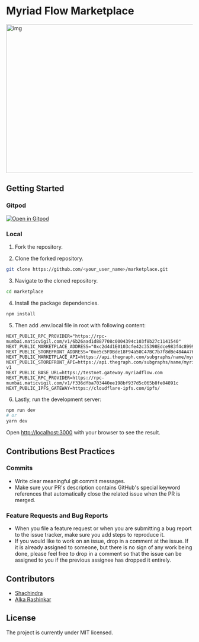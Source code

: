 # Myriad Flow Marketplace

<img alt="img" src="http://ipfs.infura.io/ipfs/QmScxeDu6CXSaXpbqmtLhff5Ru1QV6YWo6kFwpERW4vJYB" width="800" height="400" />

## Getting Started

### Gitpod
[![Open in Gitpod](https://gitpod.io/button/open-in-gitpod.svg)](https://gitpod.io/#https://github.com/MyriadFlow/StoreFront_webapp)

### Local

1. Fork the repository.
 
2. Clone the forked repository.
```bash
git clone https://github.com/<your_user_name>/marketplace.git
```

3. Navigate to the cloned repository.
```bash
cd marketplace
```

4. Install the package dependencies.
```bash
npm install
```

5. Then add .env.local file in root with following content:

```
NEXT_PUBLIC_RPC_PROVIDER="https://rpc-mumbai.maticvigil.com/v1/6b26aad1d887708c0004394c103f8b27c1141540"
NEXT_PUBLIC_MARKETPLACE_ADDRESS="0xc2d4d1E0103cfe42c35398Edce983f4c8999F429"
NEXT_PUBLIC_STOREFRONT_ADDRESS="0xe5c5FDBde18F94a50C47BC7b7f8dBe484A476B78"
NEXT_PUBLIC_MARKETPLACE_API=https://api.thegraph.com/subgraphs/name/myriadflow/marketplacev1
NEXT_PUBLIC_STOREFRONT_API=https://api.thegraph.com/subgraphs/name/myriadflow/storefront-v1
NEXT_PUBLIC_BASE_URL=https://testnet.gateway.myriadflow.com
NEXT_PUBLIC_RPC_PROVIDER=https://rpc-mumbai.maticvigil.com/v1/f336dfba703440ee198bf937d5c065b8fe04891c
NEXT_PUBLIC_IPFS_GATEWAY=https://cloudflare-ipfs.com/ipfs/

```

6. Lastly, run the development server:

```bash
npm run dev
# or
yarn dev
```

Open [http://localhost:3000](http://localhost:3000) with your browser to see the result.

## Contributions Best Practices

### Commits

- Write clear meaningful git commit messages.
- Make sure your PR's description contains GitHub's special keyword references that automatically close the related issue when the PR is merged.

### Feature Requests and Bug Reports

- When you file a feature request or when you are submitting a bug report to the issue tracker, make sure you add steps to reproduce it. 
- If you would like to work on an issue, drop in a comment at the issue. If it is already assigned to someone, but there is no sign of any work being done, please feel free to drop in a comment so that the issue can be assigned to you if the previous assignee has dropped it entirely.

## Contributors

- [Shachindra](https://github.com/Shachindra)
- [Alka Rashinkar](https://github.com/alkadips)
## License

The project is currently under MIT licensed.
